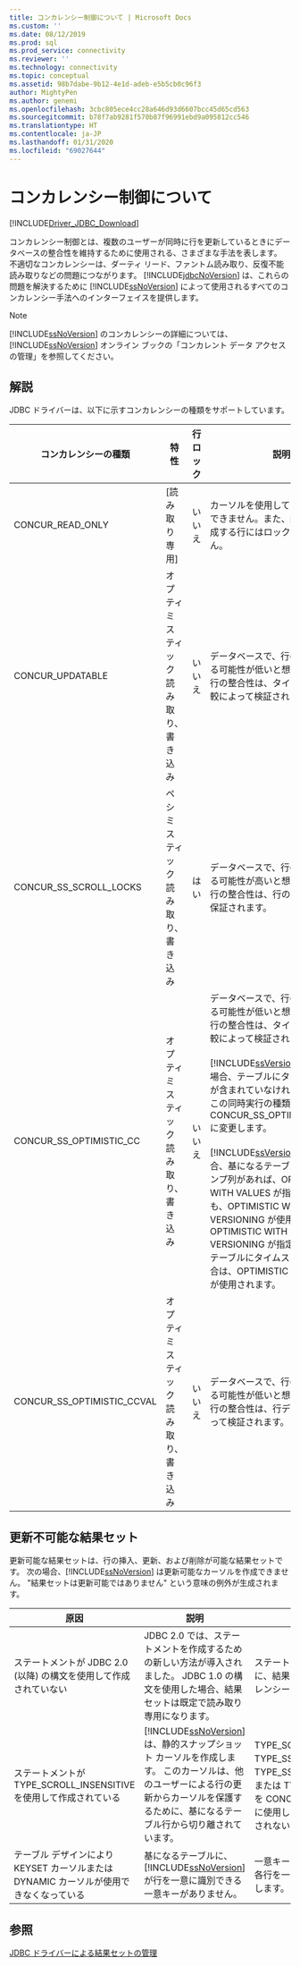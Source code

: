 ```yaml
---
title: コンカレンシー制御について | Microsoft Docs
ms.custom: ''
ms.date: 08/12/2019
ms.prod: sql
ms.prod_service: connectivity
ms.reviewer: ''
ms.technology: connectivity
ms.topic: conceptual
ms.assetid: 98b7dabe-9b12-4e1d-adeb-e5b5cb0c96f3
author: MightyPen
ms.author: genemi
ms.openlocfilehash: 3cbc805ece4cc28a646d93d6607bcc45d65cd563
ms.sourcegitcommit: b78f7ab9281f570b87f96991ebd9a095812cc546
ms.translationtype: HT
ms.contentlocale: ja-JP
ms.lasthandoff: 01/31/2020
ms.locfileid: "69027644"
---
```

# <a name="understanding-concurrency-control"></a>コンカレンシー制御について
[!INCLUDE[Driver_JDBC_Download](../../includes/driver_jdbc_download.md)]

  コンカレンシー制御とは、複数のユーザーが同時に行を更新しているときにデータベースの整合性を維持するために使用される、さまざまな手法を表します。 不適切なコンカレンシーは、ダーティ リード、ファントム読み取り、反復不能読み取りなどの問題につながります。 [!INCLUDE[jdbcNoVersion](../../includes/jdbcnoversion_md.md)] は、これらの問題を解決するために [!INCLUDE[ssNoVersion](../../includes/ssnoversion-md.md)] によって使用されるすべてのコンカレンシー手法へのインターフェイスを提供します。  
  
> [!NOTE]  
>  [!INCLUDE[ssNoVersion](../../includes/ssnoversion-md.md)] のコンカレンシーの詳細については、[!INCLUDE[ssNoVersion](../../includes/ssnoversion-md.md)] オンライン ブックの「コンカレント データ アクセスの管理」を参照してください。  
  
## <a name="remarks"></a>解説  
 JDBC ドライバーは、以下に示すコンカレンシーの種類をサポートしています。  
  
|コンカレンシーの種類|特性|行ロック|説明|  
|----------------------|---------------------|---------------|-----------------|  
|CONCUR_READ_ONLY|[読み取り専用]|いいえ|カーソルを使用して更新することはできません。また、結果セットを構成する行にはロックが設定されません。|  
|CONCUR_UPDATABLE|オプティミスティック読み取り、書き込み|いいえ|データベースで、行の競合が発生する可能性が低いと想定されます。 行の整合性は、タイムスタンプの比較によって検証されます。|  
|CONCUR_SS_SCROLL_LOCKS|ペシミスティック読み取り、書き込み|はい|データベースで、行の競合が発生する可能性が高いと想定されます。 行の整合性は、行のロックによって保証されます。|  
|CONCUR_SS_OPTIMISTIC_CC|オプティミスティック読み取り、書き込み|いいえ|データベースで、行の競合が発生する可能性が低いと想定されます。 行の整合性は、タイムスタンプの比較によって検証されます。<br /><br /> [!INCLUDE[ssVersion2005](../../includes/ssversion2005-md.md)] 以降の場合、テーブルにタイムスタンプ列が含まれていなければ、サーバーはこの同時実行の種類を CONCUR_SS_OPTIMISTIC_CCVAL に変更します。<br /><br /> [!INCLUDE[ssVersion2000](../../includes/ssversion2000-md.md)] の場合、基になるテーブルにタイムスタンプ列があれば、OPTIMISTIC WITH VALUES が指定されていても、OPTIMISTIC WITH ROW VERSIONING が使用されます。 OPTIMISTIC WITH ROW VERSIONING が指定されていて、テーブルにタイムスタンプがない場合は、OPTIMISTIC WITH VALUES が使用されます。|  
|CONCUR_SS_OPTIMISTIC_CCVAL|オプティミスティック読み取り、書き込み|いいえ|データベースで、行の競合が発生する可能性が低いと想定されます。 行の整合性は、行データの比較によって検証されます。|  
  
## <a name="result-sets-that-are-not-updateable"></a>更新不可能な結果セット  
 更新可能な結果セットは、行の挿入、更新、および削除が可能な結果セットです。 次の場合、[!INCLUDE[ssNoVersion](../../includes/ssnoversion-md.md)] は更新可能なカーソルを作成できません。 "結果セットは更新可能ではありません" という意味の例外が生成されます。  
  
|原因|説明|解決方法|  
|-----------|-----------------|------------|  
|ステートメントが JDBC 2.0 (以降) の構文を使用して作成されていない|JDBC 2.0 では、ステートメントを作成するための新しい方法が導入されました。 JDBC 1.0 の構文を使用した場合、結果セットは既定で読み取り専用になります。|ステートメントを作成するときに、結果セットの種類とコンカレンシーを指定します。|  
|ステートメントが TYPE_SCROLL_INSENSITIVE を使用して作成されている|[!INCLUDE[ssNoVersion](../../includes/ssnoversion-md.md)] は、静的スナップショット カーソルを作成します。 このカーソルは、他のユーザーによる行の更新からカーソルを保護するために、基になるテーブル行から切り離されています。|TYPE_SCROLL_SENSITIVE、TYPE_SS_SCROLL_KEYSET、TYPE_SS_SCROLL_DYNAMIC、または TYPE_FORWARD_ONLY を CONCUR_UPDATABLE と共に使用し、静的カーソルが作成されないようにします。|  
|テーブル デザインにより KEYSET カーソルまたは DYNAMIC カーソルが使用できなくなっている|基になるテーブルに、[!INCLUDE[ssNoVersion](../../includes/ssnoversion-md.md)] が行を一意に識別できる一意キーがありません。|一意キーをテーブルに追加し、各行を一意に識別できるようにします。|  
  
## <a name="see-also"></a>参照  
 [JDBC ドライバーによる結果セットの管理](../../connect/jdbc/managing-result-sets-with-the-jdbc-driver.md)  
  
  
